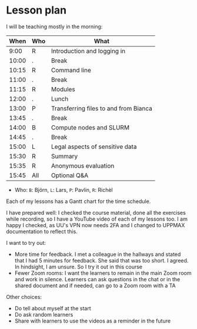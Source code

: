 # Lesson plan

I will be teaching mostly in the morning:

When  | Who  | What
------|------|-----------------------------
9:00  | R    | Introduction and logging in
10:00 | .    | Break
10:15 | R    | Command line
11:00 | .    | Break
11:15 | R    | Modules
12:00 | .    | Lunch
13:00 | P    | Transferring files to and from Bianca
13:45 | .    | Break
14:00 | B    | Compute nodes and SLURM
14:45 | .    | Break
15:00 | L    | Legal aspects of sensitive data
15:30 | R    | Summary
15:35 | R    | Anonymous evaluation
15:45 | All  | Optional Q&A

* Who: `B`: Björn, `L`: Lars, `P`: Pavlin, `R`: Richèl

Each of my lessons has a Gantt chart for the time schedule.

I have prepared well: I checked the course material,
done all the exercises while recording, so I have a YouTube video
of each of my lessons too. I am happy I checked, as
UU's VPN now needs 2FA and I changed to UPPMAX documentation to
reflect this.

I want to try out:

* More time for feedback. I met a colleague in the hallways and stated that
  I had 5 minutes for feedback. She said that was too short. I agreed.
  In hindsight, I am unsure. So I try it out in this course
* Fewer Zoom rooms: I want the learners to remain in the main Zoom room
  and work in silence. Learners can ask questions in the chat or in the shared
  document and if needed, can go to a Zoom room with a TA

Other choices:

* Do tell about myself at the start
* Do ask random learners
* Share with learners to use the videos as a reminder in the future
